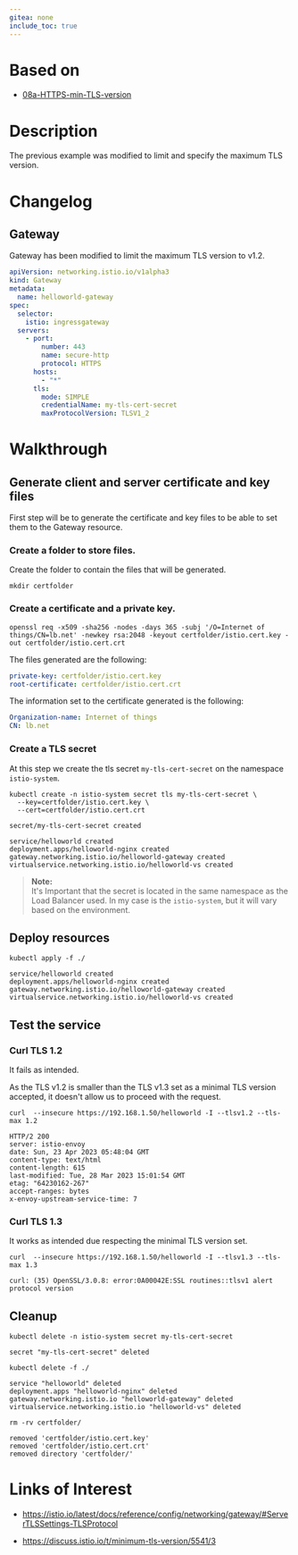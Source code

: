 ```yaml
---
gitea: none
include_toc: true
---
```


# Based on

- [08a-HTTPS-min-TLS-version](../08a-HTTPS-min-TLS-version)

# Description

The previous example was modified to limit and specify the maximum TLS version. 

# Changelog

## Gateway

Gateway has been modified to limit the maximum TLS version to v1.2.

```yaml
apiVersion: networking.istio.io/v1alpha3
kind: Gateway
metadata:
  name: helloworld-gateway
spec:
  selector:
    istio: ingressgateway
  servers:
    - port:
        number: 443
        name: secure-http
        protocol: HTTPS
      hosts:
        - "*"
      tls:
        mode: SIMPLE
        credentialName: my-tls-cert-secret
        maxProtocolVersion: TLSV1_2
```


# Walkthrough

## Generate client and server certificate and key files

First step will be to generate the certificate and key files to be able to set them to the Gateway resource.

### Create a folder to store files.

Create the folder to contain the files that will be generated. 

```shell
mkdir certfolder
```

### Create a certificate and a private key.

```shell
openssl req -x509 -sha256 -nodes -days 365 -subj '/O=Internet of things/CN=lb.net' -newkey rsa:2048 -keyout certfolder/istio.cert.key -out certfolder/istio.cert.crt
```

The files generated are the following:

```yaml
private-key: certfolder/istio.cert.key
root-certificate: certfolder/istio.cert.crt
```

The information set to the certificate generated is the following:

```yaml
Organization-name: Internet of things
CN: lb.net
```

### Create a TLS secret

At this step we create the tls secret `my-tls-cert-secret` on the namespace `istio-system`.

```shell
kubectl create -n istio-system secret tls my-tls-cert-secret \
  --key=certfolder/istio.cert.key \
  --cert=certfolder/istio.cert.crt
```
```text
secret/my-tls-cert-secret created
```
```text
service/helloworld created
deployment.apps/helloworld-nginx created
gateway.networking.istio.io/helloworld-gateway created
virtualservice.networking.istio.io/helloworld-vs created
```

> **Note:**\
> It's Important that the secret is located in the same namespace as the Load Balancer used. In my case is the `istio-system`, but it will vary based on the environment.


## Deploy resources

```shell
kubectl apply -f ./
```
```text
service/helloworld created
deployment.apps/helloworld-nginx created
gateway.networking.istio.io/helloworld-gateway created
virtualservice.networking.istio.io/helloworld-vs created
```

## Test the service

### Curl TLS 1.2

It fails as intended.

As the TLS v1.2 is smaller than the TLS v1.3 set as a minimal TLS version accepted, it doesn't allow us to proceed with the request.

```shell
curl  --insecure https://192.168.1.50/helloworld -I --tlsv1.2 --tls-max 1.2
```

```text
HTTP/2 200 
server: istio-envoy
date: Sun, 23 Apr 2023 05:48:04 GMT
content-type: text/html
content-length: 615
last-modified: Tue, 28 Mar 2023 15:01:54 GMT
etag: "64230162-267"
accept-ranges: bytes
x-envoy-upstream-service-time: 7
```

### Curl TLS 1.3

It works as intended due respecting the minimal TLS version set.

```shell
curl  --insecure https://192.168.1.50/helloworld -I --tlsv1.3 --tls-max 1.3
```

```text
curl: (35) OpenSSL/3.0.8: error:0A00042E:SSL routines::tlsv1 alert protocol version
```

## Cleanup

```shell
kubectl delete -n istio-system secret my-tls-cert-secret
```
```text
secret "my-tls-cert-secret" deleted
```

```shell
kubectl delete -f ./
```
```text
service "helloworld" deleted
deployment.apps "helloworld-nginx" deleted
gateway.networking.istio.io "helloworld-gateway" deleted
virtualservice.networking.istio.io "helloworld-vs" deleted
```
```shell
rm -rv certfolder/
```
```text
removed 'certfolder/istio.cert.key'
removed 'certfolder/istio.cert.crt'
removed directory 'certfolder/'
```

# Links of Interest

- https://istio.io/latest/docs/reference/config/networking/gateway/#ServerTLSSettings-TLSProtocol

- https://discuss.istio.io/t/minimum-tls-version/5541/3